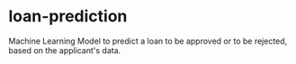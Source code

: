# loan-prediction
Machine Learning Model to predict a loan to be approved or to be rejected, based on the applicant's data.
